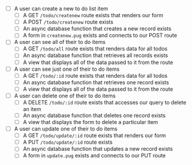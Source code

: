 - [ ] A user can create a new to do list item
  - [ ] A GET `/todo/createnew` route exists that renders our form
  - [ ] A POST `/todo/createnew` route exists
  - [ ] An async database function that creates a new record exists
  - [ ] A form in `createnew.pug` exists and connects to our POST route

- [ ] A user can see all of their to do items
  - [ ] A GET `/todo/all` route exists that renders data for all todos
  - [ ] An async database function that retrieves all records exists
  - [ ] A view that displays all of the data passed to it from the route

- [ ] A user can see just one of their to do items
  - [ ] A GET `/todo/:id` route exists that renders data for all todos
  - [ ] An async database function that retrieves one record exists
  - [ ] A view that displays all of the data passed to it from the route

- [ ] A user can delete one of their to do items
  - [ ] A DELETE `/todo/:id` route exists that accesses our query to delete an item
  - [ ] An async database function that deletes one record exists
  - [ ] A view that displays the form to delete a particular item

- [ ] A user can update one of their to do items
  - [ ] A GET `/todo/update/:id` route exists that renders our form
  - [ ] A PUT `/todo/update/:id` route exists
  - [ ] An async database function that updates a new record exists
  - [ ] A form in `update.pug` exists and connects to our PUT route
